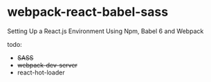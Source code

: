 # webpack-react-babel-sass
Setting Up a React.js Environment Using Npm, Babel 6 and Webpack

todo: 

- ~~SASS~~
- ~~webpack-dev-server~~
- react-hot-loader
